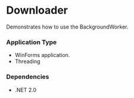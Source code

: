 Downloader
==========

Demonstrates how to use the BackgroundWorker.

### Application Type ###

* WinForms application.
* Threading

### Dependencies ###

* .NET 2.0
